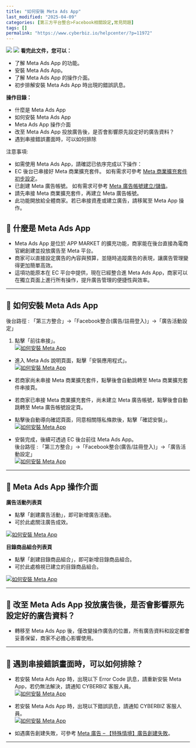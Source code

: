 ```yaml
---
title: "如何安裝 Meta Ads App"
last_modified: "2025-04-09"
categories: [第三方平台整合>Facebook相關設定,常見問題]
tags: []
permalink: "https://www.cyberbiz.io/helpcenter/?p=11972"
---
```


![](https://www.cyberbiz.io/helpcenter/wp-content/uploads/一般版3.png)
![](https://www.cyberbiz.io/helpcenter/wp-content/uploads/PLUS版3.png)
**看完此文件，您可以：**  

* 了解 Meta Ads App 的功能。
* 安裝 Meta Ads App。
* 了解 Meta Ads App 的操作介面。
* 初步排解安裝 Meta Ads App 時出現的錯誤訊息。

**操作目錄：**

* 什麼是 Meta Ads App
* 如何安裝 Meta Ads App
* Meta Ads App 操作介面
* 改至 Meta Ads App 投放廣告後，是否會影響原先設定好的廣告資料？
* 遇到串接錯誤畫面時，可以如何排除

注意事項:  

* 如需使用 Meta Ads App，請確認已依序完成以下操作： 
* EC 後台已串接好 Meta 商業擴充套件。 如有需求可參考 [Meta 商業擴充套件初步設定](https://www.cyberbiz.io/helpcenter/?p=2870)。
* 已創建 Meta 廣告帳號。 如有需求可參考 [Meta 廣告帳號建立/儲值](https://www.cyberbiz.io/helpcenter/?p=5621)。
* 請先串接 Meta 商業擴充套件，再建立 Meta 廣告帳號。
* 此功能開放給全體商家。若已串接資產或建立廣告，請移駕至 Meta App 操作。

## 📌 什麼是 Meta Ads App



* Meta Ads App 是位於 APP MARKET 的擴充功能，商家能在後台直接為電商官網創建並投放廣告至 Meta 平台。
* 商家可以直接設定廣告的內容與預算，並隨時追蹤廣告的表現，讓廣告管理變得更加簡單高效。
* 這項功能原本在 EC 平台中提供，現在已經整合進 Meta Ads App，商家可以在獨立頁面上進行所有操作，提升廣告管理的便捷性與效率。

* * *

## 📌 如何安裝 Meta Ads App


後台路徑 :  「第三方整合」→「Facebook整合(廣告/註冊登入)」→「廣告活動設定」  


1. 點擊「前往串接」。  
[![如何安裝 Meta App](https://www.cyberbiz.io/support/wp-content/uploads/如何安裝-Meta-App01.png)](https://www.cyberbiz.io/support/wp-content/uploads/如何安裝-Meta-App01.png)  

* 進入 Meta Ads 說明頁面，點擊「安裝應用程式」。  
[![如何安裝 Meta App](https://www.cyberbiz.io/support/wp-content/uploads/如何安裝-Meta-App04.png)](https://www.cyberbiz.io/support/wp-content/uploads/如何安裝-Meta-App04.png)  

* 若商家尚未串接 Meta 商業擴充套件，點擊後會自動跳轉至 Meta 商業擴充套件串接頁。
* 若商家已串接 Meta 商業擴充套件，尚未建立 Meta 廣告帳號，點擊後會自動跳轉至 Meta 廣告帳號設定頁。



* 點擊後自動導向確認頁面，同意相關隱私條款後，點擊「確認安裝」。  
[![如何安裝 Meta App](https://www.cyberbiz.io/support/wp-content/uploads/如何安裝-Meta-App05.png)](https://www.cyberbiz.io/support/wp-content/uploads/如何安裝-Meta-App05.png)  

* 安裝完成，後續可透過 EC 後台前往 Meta Ads App。  
後台路徑 :  「第三方整合」→「Facebook整合(廣告/註冊登入)」→「廣告活動設定」  
[![如何安裝 Meta App](https://www.cyberbiz.io/support/wp-content/uploads/如何安裝-Meta-App06.png)](https://www.cyberbiz.io/support/wp-content/uploads/如何安裝-Meta-App06.png)  

* * *

## 📌 Meta Ads App 操作介面


**廣告活動列表頁**

* 點擊「創建廣告活動」，即可新增廣告活動。
* 可於此處關注廣告成效。

[![如何安裝 Meta App](https://www.cyberbiz.io/support/wp-content/uploads/如何安裝-Meta-App09.png)](https://www.cyberbiz.io/support/wp-content/uploads/如何安裝-Meta-App09.png)  

**目錄商品組合列表頁**

* 點擊「創建目錄商品組合」，即可新增目錄商品組合。
* 可於此處檢視已建立的目錄商品組合。

[![如何安裝 Meta App](https://www.cyberbiz.io/support/wp-content/uploads/如何安裝-Meta-App10.png)](https://www.cyberbiz.io/support/wp-content/uploads/如何安裝-Meta-App10.png)  

* * *

## 📌 改至 Meta Ads App 投放廣告後，是否會影響原先設定好的廣告資料？



* 轉移至 Meta Ads App 後，僅改變操作廣告的位置，所有廣告資料和設定都會妥善保留，商家不必擔心影響使用。

* * *

## 📌 遇到串接錯誤畫面時，可以如何排除？



* 若安裝 Meta Ads App 時，出現以下 Error Code 訊息，請重新安裝 Meta App，若仍無法解決，請通知 CYBERBIZ 客服人員。  
[![如何安裝 Meta App](https://www.cyberbiz.io/support/wp-content/uploads/如何安裝-Meta-App11.png)](https://www.cyberbiz.io/support/wp-content/uploads/如何安裝-Meta-App11.png)



* 若安裝 Meta Ads App 時，出現以下錯誤訊息，請通知 CYBERBIZ 客服人員。  
[![如何安裝 Meta App](https://www.cyberbiz.io/support/wp-content/uploads/如何安裝-Meta-App08.png)](https://www.cyberbiz.io/support/wp-content/uploads/如何安裝-Meta-App08.png)  

* 如遇廣告創建失敗，可參考 [Meta 廣告 – 【特殊情境】廣告創建失敗](https://www.cyberbiz.io/helpcenter/?p=10681)。

* * *

